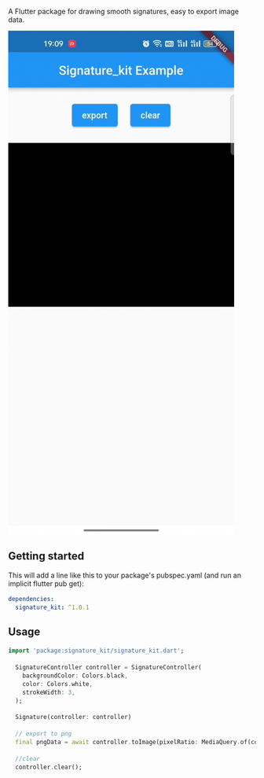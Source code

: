 <!--
This README describes the package. If you publish this package to pub.dev,
this README's contents appear on the landing page for your package.

For information about how to write a good package README, see the guide for
[writing package pages](https://dart.dev/guides/libraries/writing-package-pages).

For general information about developing packages, see the Dart guide for
[creating packages](https://dart.dev/guides/libraries/create-library-packages)
and the Flutter guide for
[developing packages and plugins](https://flutter.dev/developing-packages).
-->

A Flutter package for drawing smooth signatures, easy to export image data. 

![Screenshot](https://github.com/haishuangsu/signature_kit/blob/main/screenshot/screenshot.gif?raw=true)

## Getting started

This will add a line like this to your package's pubspec.yaml (and run an implicit flutter pub get):

```yaml
dependencies:
  signature_kit: ^1.0.1
```


## Usage

```dart
import 'package:signature_kit/signature_kit.dart';

  SignatureController controller = SignatureController(
    backgroundColor: Colors.black,
    color: Colors.white,
    strokeWidth: 3,
  );
  
  Signature(controller: controller)
  
  // export to png
  final pngData = await controller.toImage(pixelRatio: MediaQuery.of(context).devicePixelRatio, format: ImageByteFormat.png);

  //clear
  controller.clear();
```

